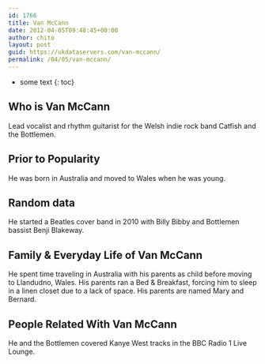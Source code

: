 ```yaml
---
id: 1766
title: Van McCann
date: 2012-04-05T09:48:45+00:00
author: chito
layout: post
guid: https://ukdataservers.com/van-mccann/
permalink: /04/05/van-mccann/
---
```


* some text
{: toc}
          
          
## Who is  Van McCann
                  
                  
                  
Lead vocalist and rhythm guitarist for the Welsh indie rock band Catfish and the Bottlemen.
                  
                
                
                
## Prior to Popularity 
                  
                  
                  
He was born in Australia and moved to Wales when he was young.
                  
                
                
                
## Random data 
                  
                  
                  
He started a Beatles cover band in 2010 with Billy Bibby and Bottlemen bassist Benji Blakeway.
                  
                
                
                
## Family & Everyday Life of Van McCann
                  
                  
                  
He spent time traveling in Australia with his parents as child before moving to Llandudno, Wales. His parents ran a Bed & Breakfast, forcing him to sleep in a linen closet due to a lack of space. His parents are named Mary and Bernard.
                  
                
                
                
## People Related With  Van McCann
                  
                  
                  
He and the Bottlemen covered Kanye West tracks in the BBC Radio 1 Live Lounge.
                  
                
              
            
          
          
          
    
    
  
